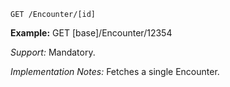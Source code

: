 
`GET /Encounter/[id]`

**Example:** GET [base]/Encounter/12354

*Support:* Mandatory. 

*Implementation Notes:* Fetches a single Encounter.




  [(how to search by reference)]: {{site.data.fhir.path}}/search.html#reference
  [`https://fhir-open-api-dstu2.smarthealthit.org/AllergyIntolerance?patient=1137192`]: https://fhir-open-api-dstu2.smarthealthit.org/AllergyIntolerance?patient=1137192
  [(how to search by token)]: {{site.data.fhir.path}}/search.html#token
  [Composite Search Parameters]: {{site.data.fhir.path}}/search.html#combining
  [`https://fhir-open-api-dstu2.smarthealthit.org/AllergyIntolerance?patient=1137192&status=active,unconfirmed,confirmed`]: https://fhir-open-api-dstu2.smarthealthit.org/AllergyIntolerance?patient=1137192&status=active,unconfirmed,confirmed
